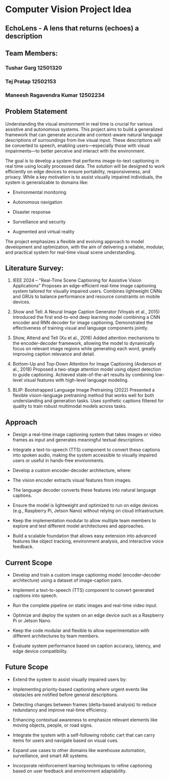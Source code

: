 # Computer Vision Project Idea

## EchoLens - A lens that returns (echoes) a description

## Team Members:
### Tushar Garg 12501320
### Tej Pratap 12502153
### Maneesh Ragavendra Kumar 12502234

## Problem Statement

Understanding the visual environment in real time is crucial for various assistive and autonomous systems. This project aims to build a generalized framework that can generate accurate and context-aware natural language descriptions of surroundings from live visual input. These descriptions will be converted to speech, enabling users—especially those with visual impairments—to better perceive and interact with the environment.

The goal is to develop a system that performs image-to-text captioning in real time using locally processed data. The solution will be designed to work efficiently on edge devices to ensure portability, responsiveness, and privacy. While a key motivation is to assist visually impaired individuals, the system is generalizable to domains like:

- Environmental monitoring

- Autonomous navigation

- Disaster response

- Surveillance and security

- Augmented and virtual reality

The project emphasizes a flexible and evolving approach to model development and optimization, with the aim of delivering a reliable, modular, and practical system for real-time visual scene understanding.

## Literature Survey:

1. IEEE 2024 – "Real-Time Scene Captioning for Assistive Vision Applications"
Proposes an edge-efficient real-time image captioning system tailored for visually impaired users. Combines lightweight CNNs and GRUs to balance performance and resource constraints on mobile devices.

2. Show and Tell: A Neural Image Caption Generator (Vinyals et al., 2015)
Introduced the first end-to-end deep learning model combining a CNN encoder and RNN decoder for image captioning. Demonstrated the effectiveness of training visual and language components jointly.

3. Show, Attend and Tell (Xu et al., 2016)
Added attention mechanisms to the encoder-decoder framework, allowing the model to dynamically focus on relevant image regions while generating each word, greatly improving caption relevance and detail.

4. Bottom-Up and Top-Down Attention for Image Captioning (Anderson et al., 2018)
Proposed a two-stage attention model using object detection to guide captioning. Achieved state-of-the-art results by combining low-level visual features with high-level language modeling.

5. BLIP: Bootstrapped Language Image Pretraining (2022)
Presented a flexible vision-language pretraining method that works well for both understanding and generation tasks. Uses synthetic captions filtered for quality to train robust multimodal models across tasks.

## Approach
- Design a real-time image captioning system that takes images or video frames as input and generates meaningful textual descriptions.

- Integrate a text-to-speech (TTS) component to convert these captions into spoken audio, making the system accessible to visually impaired users or useful in hands-free environments.

- Develop a custom encoder-decoder architecture, where:

- The vision encoder extracts visual features from images.

- The language decoder converts these features into natural language captions.

- Ensure the model is lightweight and optimized to run on edge devices (e.g., Raspberry Pi, Jetson Nano) without relying on cloud infrastructure.

- Keep the implementation modular to allow multiple team members to explore and test different model architectures and approaches.

- Build a scalable foundation that allows easy extension into advanced features like object tracking, environment analysis, and interactive voice feedback.

## Current Scope

- Develop and train a custom image captioning model (encoder-decoder architecture) using a dataset of image-caption pairs.

- Implement a text-to-speech (TTS) component to convert generated captions into speech.

- Run the complete pipeline on static images and real-time video input.

- Optimize and deploy the system on an edge device such as a Raspberry Pi or Jetson Nano.

- Keep the code modular and flexible to allow experimentation with different architectures by team members.

- Evaluate system performance based on caption accuracy, latency, and edge device compatibility.

## Future Scope

- Extend the system to assist visually impaired users by:

- Implementing priority-based captioning where urgent events like obstacles are notified before general descriptions.

- Detecting changes between frames (delta-based analysis) to reduce redundancy and improve real-time efficiency.

- Enhancing contextual awareness to emphasize relevant elements like moving objects, people, or road signs.

- Integrate the system with a self-following robotic cart that can carry items for users and navigate based on visual cues.

- Expand use cases to other domains like warehouse automation, surveillance, and smart AR systems.

- Incorporate reinforcement learning techniques to refine captioning based on user feedback and environment adaptability.